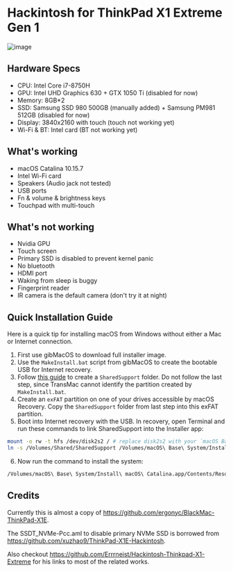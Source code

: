 # Hackintosh for ThinkPad X1 Extreme Gen 1

![image](https://user-images.githubusercontent.com/5051300/134805178-c5422cb1-51fc-4ddc-9e8c-66c4ce25599a.png)

## Hardware Specs

- CPU: Intel Core i7-8750H
- GPU: Intel UHD Graphics 630 + GTX 1050 Ti (disabled for now)
- Memory: 8GB*2
- SSD: Samsung SSD 980 500GB (manually added) + Samsung PM981 512GB (disabled for now)
- Display: 3840x2160 with touch (touch not working yet)
- Wi-Fi & BT: Intel card (BT not working yet)

## What's working

- macOS Catalina 10.15.7
- Intel Wi-Fi card
- Speakers (Audio jack not tested)
- USB ports
- Fn & volume & brightness keys
- Touchpad with multi-touch

## What's not working

- Nvidia GPU
- Touch screen
- Primary SSD is disabled to prevent kernel panic
- No bluetooth
- HDMI port
- Waking from sleep is buggy
- Fingerprint reader
- IR camera is the default camera (don't try it at night)

## Quick Installation Guide

Here is a quick tip for installing macOS from Windows without either a Mac or Internet connection.

1. First use gibMacOS to download full installer image.
2. Use the `MakeInstall.bat` script from gibMacOS to create the bootable USB for Internet recovery.
3. Follow [this guide](https://www.reddit.com/r/hackintosh/comments/fdvf67/comment/fjjzrpm/) to create a `SharedSupport` folder. Do not follow the last step, since TransMac cannot identify the partition created by `MakeInstall.bat`.
4. Create an `exFAT` partition on one of your drives accessible by macOS Recovery. Copy the `SharedSupport` folder from last step into this exFAT partition.
5. Boot into Internet recovery with the USB. In recovery, open Terminal and run these commands to link SharedSupport into the Installer app:

```sh
mount -o rw -t hfs /dev/disk2s2 / # replace disk2s2 with your `macOS Base System` disk id
ln -s /Volumes/Shared/SharedSupport /Volumes/macOS\ Base\ System/Install\ macOS\ Catalina.app/Contents/ # replace Shared with your exFAT partition name
```

6. Now run the command to install the system:

```sh
/Volumes/macOS\ Base\ System/Install\ macOS\ Catalina.app/Contents/Resources/startosinstall --volume /Volumes/macOS
```

## Credits

Currently this is almost a copy of https://github.com/ergonyc/BlackMac-ThinkPad-X1E.

The SSDT_NVMe-Pcc.aml to disable primary NVMe SSD is borrowed from https://github.com/xuzhao9/ThinkPad-X1E-Hackintosh.

Also checkout https://github.com/Errrneist/Hackintosh-Thinkpad-X1-Extreme for his links to most of the related works.
